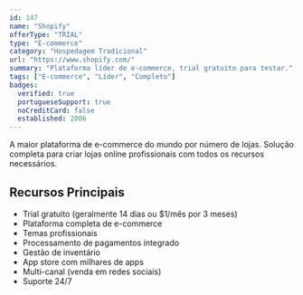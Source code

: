 ```yaml
---
id: 147
name: "Shopify"
offerType: "TRIAL"
type: "E-commerce"
category: "Hospedagem Tradicional"
url: "https://www.shopify.com/"
summary: "Plataforma líder de e-commerce, trial gratuito para testar."
tags: ["E-commerce", "Líder", "Completo"]
badges:
  verified: true
  portugueseSupport: true
  noCreditCard: false
  established: 2006
---
```


A maior plataforma de e-commerce do mundo por número de lojas. Solução completa para criar lojas online profissionais com todos os recursos necessários.

## Recursos Principais

- Trial gratuito (geralmente 14 dias ou $1/mês por 3 meses)
- Plataforma completa de e-commerce
- Temas profissionais
- Processamento de pagamentos integrado
- Gestão de inventário
- App store com milhares de apps
- Multi-canal (venda em redes sociais)
- Suporte 24/7
